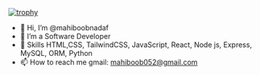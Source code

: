 [![trophy](https://github-profile-trophy.vercel.app/?username=mahiboobnadaf)](https://github.com/ryo-ma/github-profile-trophy)
- 👋 Hi, I’m @mahiboobnadaf
- 👀 I’m a Software Developer
- 🌱 Skills HTML,CSS, TailwindCSS, JavaScript, React, Node js, Express, MySQL, ORM, Python
- 📫 How to reach me gmail: mahiboob052@gmail.com

<!---
mahiboobnadaf/mahiboobnadaf is a ✨ special ✨ repository because its `README.md` (this file) appears on your GitHub profile.
You can click the Preview link to take a look at your changes.
--->
